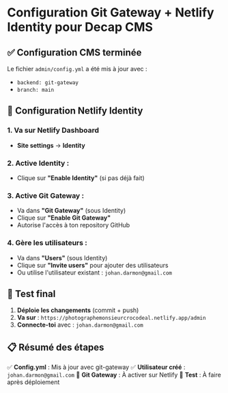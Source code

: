 # Configuration Git Gateway + Netlify Identity pour Decap CMS

## ✅ Configuration CMS terminée

Le fichier `admin/config.yml` a été mis à jour avec :
- `backend: git-gateway`
- `branch: main`

## 🔧 Configuration Netlify Identity

### 1. Va sur Netlify Dashboard
- **Site settings** → **Identity**

### 2. Active Identity :
- Clique sur **"Enable Identity"** (si pas déjà fait)

### 3. Active Git Gateway :
- Va dans **"Git Gateway"** (sous Identity)
- Clique sur **"Enable Git Gateway"**
- Autorise l'accès à ton repository GitHub

### 4. Gère les utilisateurs :
- Va dans **"Users"** (sous Identity)
- Clique sur **"Invite users"** pour ajouter des utilisateurs
- Ou utilise l'utilisateur existant : `johan.darmon@gmail.com`

## 🚀 Test final

1. **Déploie les changements** (commit + push)
2. **Va sur** : `https://photographemonsieurcrocodeal.netlify.app/admin`
3. **Connecte-toi** avec : `johan.darmon@gmail.com`

## 📋 Résumé des étapes

✅ **Config.yml** : Mis à jour avec git-gateway
✅ **Utilisateur créé** : `johan.darmon@gmail.com`
🔄 **Git Gateway** : À activer sur Netlify
🔄 **Test** : À faire après déploiement
